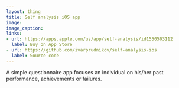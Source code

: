 ```yaml
---
layout: thing
title: Self analysis iOS app
image:
image_caption:
links:
- url: https://apps.apple.com/us/app/self-analysis/id1550503112
  label: Buy on App Store
- url: https://github.com/ivarprudnikov/self-analysis-ios
  label: Source code
---
```


A simple questionnaire app focuses an individual on his/her past 
performance, achievements or failures.
